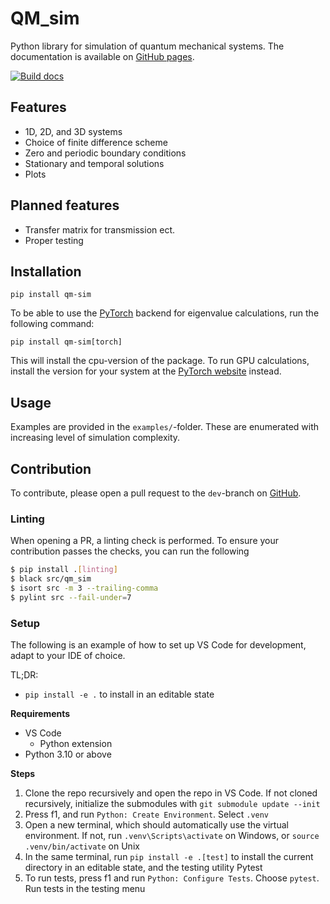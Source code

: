 # QM_sim

Python library for simulation of quantum mechanical systems. The documentation is available on [GitHub pages](https://viljarjf.github.io/QM_sim/).

[![Build docs](https://github.com/viljarjf/QM_sim/actions/workflows/build_docs.yml/badge.svg)](https://github.com/viljarjf/QM_sim/actions/workflows/build_docs.yml)

[//]: # (This is a comment. This comment should be on line 7. If this changes, also change the hard-coded line number for the start-line for the mdinclude at the top of docs/source/index.rst )

## Features 
- 1D, 2D, and 3D systems
- Choice of finite difference scheme
- Zero and periodic boundary conditions
- Stationary and temporal solutions
- Plots

## Planned features
- Transfer matrix for transmission ect.
- Proper testing

[//]: # (This is a comment. This comment should be on line 20. If this changes, also change the hard-coded line number for the end-line for the mdinclude at the top of docs/source/index.rst )

## Installation

`pip install qm-sim`

To be able to use the [PyTorch](https://pytorch.org/) backend for eigenvalue calculations, run the following command: 

`pip install qm-sim[torch]`

This will install the cpu-version of the package. To run GPU calculations, install the version for your system at the [PyTorch website](https://pytorch.org/get-started/locally/) instead.

## Usage

Examples are provided in the `examples/`-folder.
These are enumerated with increasing level of simulation complexity.

## Contribution

To contribute, please open a pull request to the `dev`-branch on [GitHub](https://www.github.com/viljarjf/QM_sim/pulls).

### Linting

When opening a PR, a linting check is performed.
To ensure your contribution passes the checks, you can run the following

~~~bash
$ pip install .[linting]
$ black src/qm_sim
$ isort src -m 3 --trailing-comma
$ pylint src --fail-under=7
~~~

### Setup

The following is an example of how to set up VS Code for development, adapt to your IDE of choice.

TL;DR: 
- `pip install -e .` to install in an editable state

**Requirements**
- VS Code
    - Python extension
- Python 3.10 or above

**Steps**
1. Clone the repo recursively and open the repo in VS Code. If not cloned recursively, initialize the submodules with `git submodule update --init`
2. Press f1, and run `Python: Create Environment`. Select `.venv`
3. Open a new terminal, which should automatically use the virtual environment. If not, run `.venv\Scripts\activate` on Windows, or `source .venv/bin/activate` on Unix
4. In the same terminal, run `pip install -e .[test]` to install the current directory in an editable state, and the testing utility Pytest
5. To run tests, press f1 and run `Python: Configure Tests`. Choose `pytest`. Run tests in the testing menu
